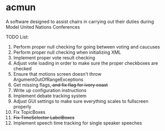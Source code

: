 # acmun

A software designed to assist chairs in carrying out their duties during Model United Nations Conferences

TODO List:
<ol>
  <li>Perform proper null checking for going between voting and caucuses</li>
  <li>Perform proper null checking when initializing XML</li>
  <li>Implement proper vote result checking</li>
  <li>Adjust vote loading in order to make sure the proper checkboxes are checked</li>
  <li>Ensure that motions screen doesn't throw ArgumentOutOfRangeExceptions</li>
  <li>Get missing flags,<strike> and fix flag for ivory coast</strike></li>
  <li>Write up configuration instructions</li>
  <li>Implement debate tracking system</li>
  <li>Adjust GUI settings to make sure everything scales to fullscreen properly</li>
  <li>Fix TopicBoxes</li>
  <li><strike>Fix TimeSelector LabelBoxes</strike></li>
  <li>Implement speech time tracking for single speaker speeches</li>
</ol>
